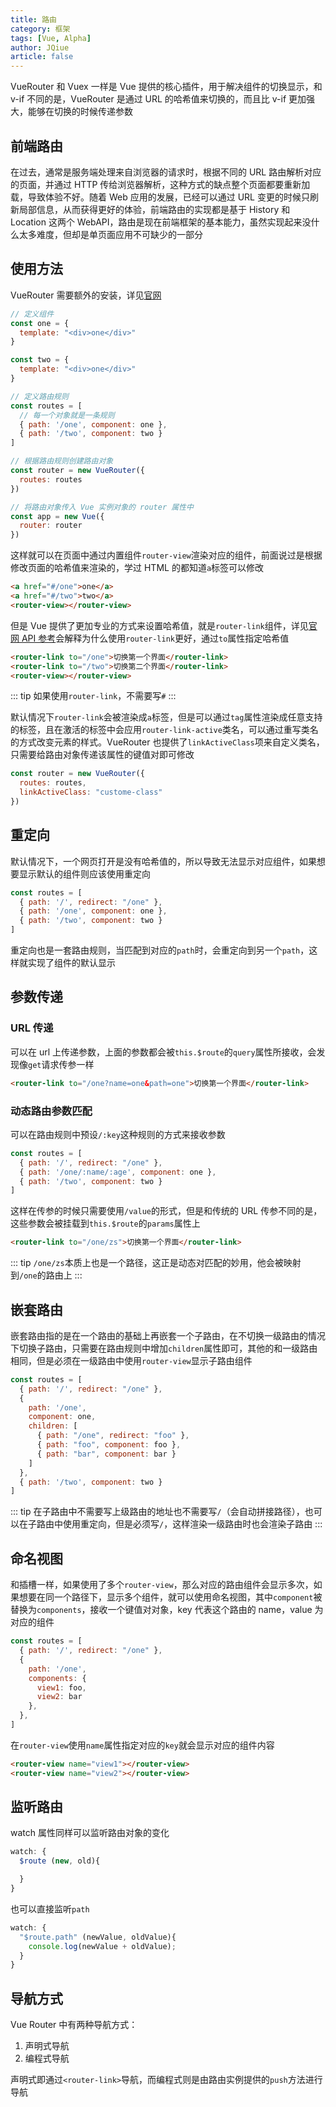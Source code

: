 ```yaml
---
title: 路由
category: 框架
tags: [Vue, Alpha]
author: JQiue
article: false
---
```


VueRouter 和 Vuex 一样是 Vue 提供的核心插件，用于解决组件的切换显示，和 v-if 不同的是，VueRouter 是通过 URL 的哈希值来切换的，而且比 v-if 更加强大，能够在切换的时候传递参数

## 前端路由

在过去，通常是服务端处理来自浏览器的请求时，根据不同的 URL 路由解析对应的页面，并通过 HTTP 传给浏览器解析，这种方式的缺点整个页面都要重新加载，导致体验不好。随着 Web 应用的发展，已经可以通过 URL 变更的时候只刷新局部信息，从而获得更好的体验，前端路由的实现都是基于 History 和 Location 这两个 WebAPI，路由是现在前端框架的基本能力，虽然实现起来没什么太多难度，但却是单页面应用不可缺少的一部分

## 使用方法

VueRouter 需要额外的安装，详见[官网](https://router.vuejs.org/zh/installation.html)

```js
// 定义组件
const one = {
  template: "<div>one</div>"
}

const two = {
  template: "<div>one</div>"
}

// 定义路由规则
const routes = [
  // 每一个对象就是一条规则
  { path: '/one', component: one },
  { path: '/two', component: two }
]

// 根据路由规则创建路由对象
const router = new VueRouter({
  routes: routes
})

// 将路由对象传入 Vue 实例对象的 router 属性中
const app = new Vue({
  router: router
})
```

这样就可以在页面中通过内置组件`router-view`渲染对应的组件，前面说过是根据修改页面的哈希值来渲染的，学过 HTML 的都知道`a`标签可以修改

```html
<a href="#/one">one</a>
<a href="#/two">two</a>
<router-view></router-view>
```

但是 Vue 提供了更加专业的方式来设置哈希值，就是`router-link`组件，详见[官网 API 参考](https://router.vuejs.org/zh/api/#router-link)会解释为什么使用`router-link`更好，通过`to`属性指定哈希值

```html
<router-link to="/one">切换第一个界面</router-link>
<router-link to="/two">切换第二个界面</router-link>
<router-view></router-view>
```

::: tip
如果使用`router-link`，不需要写`#`
:::

默认情况下`router-link`会被渲染成`a`标签，但是可以通过`tag`属性渲染成任意支持的标签，且在激活的标签中会应用`router-link-active`类名，可以通过重写类名的方式改变元素的样式。VueRouter 也提供了`linkActiveClass`项来自定义类名，只需要给路由对象传递该属性的键值对即可修改

```js
const router = new VueRouter({
  routes: routes,
  linkActiveClass: "custome-class"
})
```

## 重定向

默认情况下，一个网页打开是没有哈希值的，所以导致无法显示对应组件，如果想要显示默认的组件则应该使用重定向

```js
const routes = [
  { path: '/', redirect: "/one" },
  { path: '/one', component: one },
  { path: '/two', component: two }
]
```

重定向也是一套路由规则，当匹配到对应的`path`时，会重定向到另一个`path`，这样就实现了组件的默认显示

## 参数传递

### URL 传递

可以在 url 上传递参数，上面的参数都会被`this.$route`的`query`属性所接收，会发现像`get`请求传参一样

```html
<router-link to="/one?name=one&path=one">切换第一个界面</router-link>
```

### 动态路由参数匹配

可以在路由规则中预设`/:key`这种规则的方式来接收参数

```js
const routes = [
  { path: '/', redirect: "/one" },
  { path: '/one/:name/:age', component: one },
  { path: '/two', component: two }
]
```

这样在传参的时候只需要使用`/value`的形式，但是和传统的 URL 传参不同的是，这些参数会被挂载到`this.$route`的`params`属性上

```html
<router-link to="/one/zs">切换第一个界面</router-link>
```

::: tip
`/one/zs`本质上也是一个路径，这正是动态对匹配的妙用，他会被映射到`/one`的路由上
:::

## 嵌套路由

嵌套路由指的是在一个路由的基础上再嵌套一个子路由，在不切换一级路由的情况下切换子路由，只需要在路由规则中增加`children`属性即可，其他的和一级路由相同，但是必须在一级路由中使用`router-view`显示子路由组件

```js
const routes = [
  { path: '/', redirect: "/one" },
  {
    path: '/one',
    component: one,
    children: [
      { path: "/one", redirect: "foo" },
      { path: "foo", component: foo },
      { path: "bar", component: bar }
    ]
  },
  { path: '/two', component: two }
]
```

::: tip
在子路由中不需要写上级路由的地址也不需要写`/`（会自动拼接路径），也可以在子路由中使用重定向，但是必须写`/`，这样渲染一级路由时也会渲染子路由
:::

## 命名视图

和插槽一样，如果使用了多个`router-view`，那么对应的路由组件会显示多次，如果想要在同一个路径下，显示多个组件，就可以使用命名视图，其中`component`被替换为`components`，接收一个键值对对象，key 代表这个路由的 name，value 为对应的组件

```js
const routes = [
  { path: '/', redirect: "/one" },
  {
    path: '/one',
    components: {
      view1: foo,
      view2: bar 
    },
  },
]
```

在`router-view`使用`name`属性指定对应的`key`就会显示对应的组件内容

```html
<router-view name="view1"></router-view>
<router-view name="view2"></router-view>
```

## 监听路由

watch 属性同样可以监听路由对象的变化

```js
watch: {
  $route (new, old){

  }
}
```

也可以直接监听`path`

```js
watch: {
  "$route.path" (newValue, oldValue){
    console.log(newValue + oldValue);
  }
}
```

## 导航方式

Vue Router 中有两种导航方式：

1. 声明式导航
2. 编程式导航

声明式即通过`<router-link>`导航，而编程式则是由路由实例提供的`push`方法进行导航
